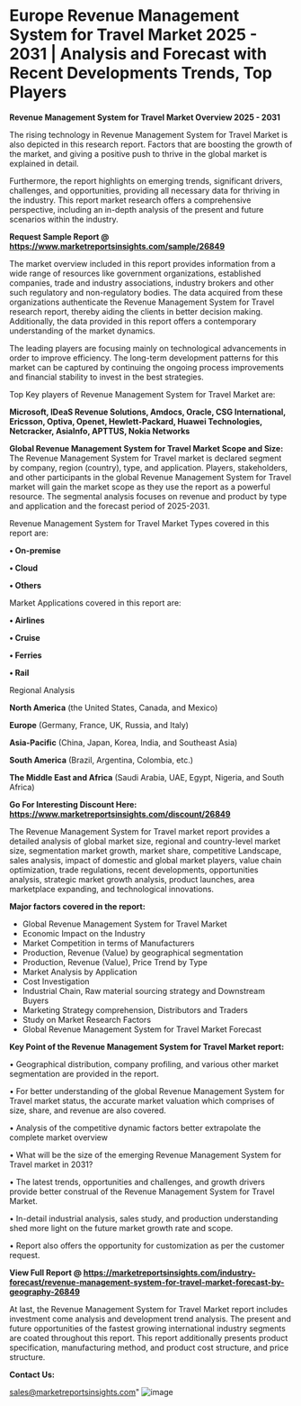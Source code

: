  # Europe Revenue Management System for Travel Market 2025 - 2031 | Analysis and Forecast with Recent Developments Trends, Top Players

<Strong> Revenue Management System for Travel Market Overview 2025 - 2031</strong>

The rising technology in Revenue Management System for Travel Market is also depicted in this research report. Factors that are boosting the growth of the market, and giving a positive push to thrive in the global market is explained in detail.

Furthermore, the report highlights on emerging trends, significant drivers, challenges, and opportunities, providing all necessary data for thriving in the industry. This report market research offers a comprehensive perspective, including an in-depth analysis of the present and future scenarios within the industry.

<strong>Request Sample Report @ <a href=https://www.marketreportsinsights.com/sample/26849>https://www.marketreportsinsights.com/sample/26849</a></strong>

The market overview included in this report provides information from a wide range of resources like government organizations, established companies, trade and industry associations, industry brokers and other such regulatory and non-regulatory bodies. The data acquired from these organizations authenticate the Revenue Management System for Travel research report, thereby aiding the clients in better decision making. Additionally, the data provided in this report offers a contemporary understanding of the market dynamics.

The leading players are focusing mainly on technological advancements in order to improve efficiency. The long-term development patterns for this market can be captured by continuing the ongoing process improvements and financial stability to invest in the best strategies.

Top Key players of Revenue Management System for Travel Market are:

<strong>Microsoft, IDeaS Revenue Solutions, Amdocs, Oracle, CSG International, Ericsson, Optiva, Openet, Hewlett-Packard, Huawei Technologies, Netcracker, AsiaInfo, APTTUS, Nokia Networks</strong>

<strong><b>Global Revenue Management System for Travel Market Scope and Size:</b></strong>
The Revenue Management System for Travel market is declared segment by company, region (country), type, and application. Players, stakeholders, and other participants in the global Revenue Management System for Travel market will gain the market scope as they use the report as a powerful resource. The segmental analysis focuses on revenue and product by type and application and the forecast period of 2025-2031.

Revenue Management System for Travel Market Types covered in this report are:

<strong>• On-premise

• Cloud

• Others</strong>

Market Applications covered in this report are:

<strong>• Airlines

• Cruise

• Ferries

• Rail</strong> 

Regional Analysis

<strong>North America</strong> (the United States, Canada, and Mexico)

<strong>Europe</strong> (Germany, France, UK, Russia, and Italy)

<strong>Asia-Pacific</strong> (China, Japan, Korea, India, and Southeast Asia)

<strong>South America</strong> (Brazil, Argentina, Colombia, etc.)

<strong>The Middle East and Africa</strong> (Saudi Arabia, UAE, Egypt, Nigeria, and South Africa)

<strong>Go For Interesting Discount Here: <a href=https://www.marketreportsinsights.com/discount/26849>https://www.marketreportsinsights.com/discount/26849</a></strong>

The Revenue Management System for Travel market report provides a detailed analysis of global market size, regional and country-level market size, segmentation market growth, market share, competitive Landscape, sales analysis, impact of domestic and global market players, value chain optimization, trade regulations, recent developments, opportunities analysis, strategic market growth analysis, product launches, area marketplace expanding, and technological innovations.

<strong><b>Major factors covered in the report:</b></strong>
<ul>
  <li>Global Revenue Management System for Travel Market </li>
  <li>Economic Impact on the Industry</li>
  <li>Market Competition in terms of Manufacturers</li>
  <li>Production, Revenue (Value) by geographical segmentation</li>
  <li>Production, Revenue (Value), Price Trend by Type</li>
  <li>Market Analysis by Application</li>
  <li>Cost Investigation</li>
  <li>Industrial Chain, Raw material sourcing strategy and Downstream Buyers</li>
  <li>Marketing Strategy comprehension, Distributors and Traders</li>
  <li>Study on Market Research Factors</li>
  <li>Global Revenue Management System for Travel Market Forecast</li>
</ul>

<strong><b>Key Point of the Revenue Management System for Travel Market report:</b></strong>

• Geographical distribution, company profiling, and various other market segmentation are provided in the report.

• For better understanding of the global Revenue Management System for Travel market status, the accurate market valuation which comprises of size, share, and revenue are also covered.

• Analysis of the competitive dynamic factors better extrapolate the complete market overview

• What will be the size of the emerging Revenue Management System for Travel market in 2031?

• The latest trends, opportunities and challenges, and growth drivers provide better construal of the Revenue Management System for Travel Market.

• In-detail industrial analysis, sales study, and production understanding shed more light on the future market growth rate and scope.

• Report also offers the opportunity for customization as per the customer request.

<strong><b>View Full Report @ <a href=https://marketreportsinsights.com/industry-forecast/revenue-management-system-for-travel-market-forecast-by-geography-26849>https://marketreportsinsights.com/industry-forecast/revenue-management-system-for-travel-market-forecast-by-geography-26849</a></b></strong>


At last, the Revenue Management System for Travel Market report includes investment come analysis and development trend analysis. The present and future opportunities of the fastest growing international industry segments are coated throughout this report. This report additionally presents product specification, manufacturing method, and product cost structure, and price structure.

<strong>Contact Us:</strong>

sales@marketreportsinsights.com"
![image](https://github.com/user-attachments/assets/5943978b-132d-4743-ab99-76bea5494000)
